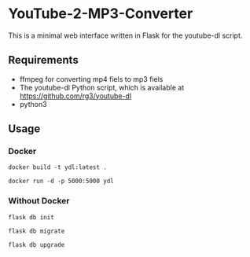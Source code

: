 # YouTube-2-MP3-Converter
This is a minimal web interface written in Flask for the youtube-dl script.

## Requirements
* ffmpeg for converting mp4 fiels to mp3 fiels
* The youtube-dl Python script, which is available at https://github.com/rg3/youtube-dl
* python3

## Usage

### Docker
```
docker build -t ydl:latest .
```

```
docker run -d -p 5000:5000 ydl
```
### Without Docker
```
flask db init
```
```
flask db migrate
```
```
flask db upgrade
```